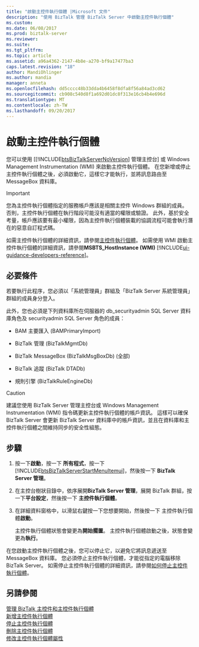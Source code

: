 ```yaml
---
title: "啟動主控件執行個體 |Microsoft 文件"
description: "使用 BizTalk 管理 BizTalk Server 中啟動主控件執行個體"
ms.custom: 
ms.date: 06/08/2017
ms.prod: biztalk-server
ms.reviewer: 
ms.suite: 
ms.tgt_pltfrm: 
ms.topic: article
ms.assetid: a96a4362-2147-4b8e-a270-bf9a17477ba3
caps.latest.revision: "18"
author: MandiOhlinger
ms.author: mandia
manager: anneta
ms.openlocfilehash: dd5cccc48b33dda4b6458f8dfa8f56a84ad3cd62
ms.sourcegitcommit: cb908c540d8f1a692d01dc8f313e16cb4b4e696d
ms.translationtype: MT
ms.contentlocale: zh-TW
ms.lasthandoff: 09/20/2017
---
```

# <a name="start-a-host-instance"></a>啟動主控件執行個體
您可以使用 [[!INCLUDE[btsBizTalkServerNoVersion](../includes/btsbiztalkservernoversion-md.md)] 管理主控台] 或 Windows Management Instrumentation (WMI) 來啟動主控件執行個體。 在您新增或停止主控件執行個體之後，必須啟動它，這樣它才能執行，並將訊息路由至 MessageBox 資料庫。  
  
> [!IMPORTANT]
>  您為主控件執行個體指定的服務帳戶應該是相關主控件 Windows 群組的成員。 否則，主控件執行個體在執行階段可能沒有適當的權限或驗證。 此外，基於安全考量，帳戶應該要有最小權限，因為主控件執行個體裝載的協調流程可能會執行潛在的惡意自訂程式碼。  
  
 如需主控件執行個體的詳細資訊，請參閱[主控件執行個體](../core/host-instances.md)。 如需使用 WMI 啟動主控件執行個體的詳細資訊，請參閱**MSBTS_HostInstance (WMI)** [!INCLUDE[ui-guidance-developers-reference](../includes/ui-guidance-developers-reference.md)]。
  
## <a name="prerequisites"></a>必要條件  
 若要執行此程序，您必須以「系統管理員」群組及「BizTalk Server 系統管理員」群組的成員身分登入。  
  
 此外，您也必須是下列資料庫所在伺服器的 db_securityadmin SQL Server 資料庫角色及 securityadmin SQL Server 角色的成員：  
  
-   BAM 主要匯入 (BAMPrimaryImport)  
  
-   BizTalk 管理 (BizTalkMgmtDb)  
  
-   BizTalk MessageBox (BizTalkMsgBoxDb) (全部)  
  
-   BizTalk 追蹤 (BizTalk DTADb)  
  
-   規則引擎 (BizTalkRuleEngineDb)  
  
> [!CAUTION]
>  建議您使用 BizTalk Server 管理主控台或 Windows Management Instrumentation (WMI) 指令碼更新主控件執行個體的帳戶資訊。 這樣可以確保 BizTalk Server 會更新 BizTalk Server 資料庫中的帳戶資訊，並且在資料庫和主控件執行個體之間維持同步的安全性組態。  
  
## <a name="steps"></a>步驟
  
1.  按一下**啟動**，按一下 **所有程式**，按一下  [!INCLUDE[btsBizTalkServerStartMenuItemui](../includes/btsbiztalkserverstartmenuitemui-md.md)]，然後按一下  **BizTalk Server 管理**。  
  
2.  在主控台樹狀目錄中，依序展開**BizTalk Server 管理**，展開 BizTalk 群組，按一下**平台設定**，然後按一下 **主控件執行個體**。  
  
3.  在詳細資料窗格中，以滑鼠右鍵按一下您想要開始，然後按一下 主控件執行個體**啟動**。  
  
     主控件執行個體狀態會變更為**開始擱置**。 主控件執行個體啟動之後，狀態會變更為**執行**。  
  
 在您啟動主控件執行個體之後，您可以停止它，以避免它將訊息遞送至 MessageBox 資料庫。 您必須停止主控件執行個體，才能從指定的電腦移除 BizTalk Server。 如需停止主控件執行個體的詳細資訊，請參閱[如何停止主控件執行個體](../core/how-to-stop-a-host-instance.md)。  
  
## <a name="see-also"></a>另請參閱  
 [管理 BizTalk 主控件和主控件執行個體](../core/managing-biztalk-hosts-and-host-instances.md)   
 [新增主控件執行個體](../core/how-to-add-a-host-instance.md)   
 [停止主控件執行個體](../core/how-to-stop-a-host-instance.md)   
 [刪除主控件執行個體](../core/how-to-delete-a-host-instance.md)   
 [修改主控件執行個體屬性](../core/how-to-modify-host-instance-properties.md)